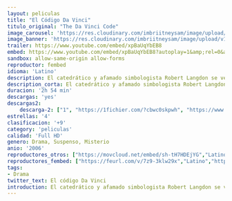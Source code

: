 ```yaml
---
layout: peliculas
title: "El Código Da Vinci"
titulo_original: "The Da Vinci Code"
image_carousel: 'https://res.cloudinary.com/imbriitneysam/image/upload/v1546127610/vinci-poster-min.jpg'
image_banner: 'https://res.cloudinary.com/imbriitneysam/image/upload/v1546127611/vinci-banner-min.jpg'
trailer: https://www.youtube.com/embed/xpBaUqYbEB8
embed: https://www.youtube.com/embed/xpBaUqYbEB8?autoplay=1&amp;rel=0&amp;hd=1&border=0&wmode=opaque&enablejsapi=1&modestbranding=1&controls=1&showinfo=0
sandbox: allow-same-origin allow-forms
reproductor: fembed
idioma: 'Latino'
description: El catedrático y afamado simbologista Robert Langdon se ve obligado a acudir una noche al Museo del Louvre, cuando el asesinato de un restaurador deja tras de sí un misterioso rastro de símbolos y pistas. Con la ayuda de la criptógrafa de la policía Sophie Neveu y poniendo en juego su propia vida, Langdon descubre que la obra de Leonardo Da Vinci esconde una serie de misterios que apuntan a una sociedad secreta encargada de custodiar un antiguo secreto que ha permanecido oculto durante dos mil años...
description_corta: El catedrático y afamado simbologista Robert Langdon se ve obligado a acudir una noche al Museo del Louvre, cuando el asesinato de un restaurador deja tras de sí un misterioso rastro de símbolos y pistas. Con la ayuda de...
duracion: '2h 54 min'
descargas: 'yes'
descargas2:
    descarga-2: ["1", "https://1fichier.com/?cbwc0skpwh", "https://www.google.com/s2/favicons?domain=www.rapidvideo.com","RapidVideo","https://res.cloudinary.com/imbriitneysam/image/upload/v1541473684/mexico.png", "Latino", "Full HD"]
estrellas: '4'
clasificacion: '+9'
category: 'peliculas'
calidad: 'Full HD'
genero: Drama, Suspenso, Misterio
anio: '2006'
reproductores_otros: ["https://movcloud.net/embed/sh-tH7HDEjYG","Latino","https://mstream.website/j19a3kusftc4","Latino"]
reproductores_fembed: ["https://feurl.com/v/7z9-3klw29x","Latino","https://feurl.com/v/2w9m7k8yyl9","Latino"]
tags:
- Drama
twitter_text: El código Da Vinci
introduction: El catedrático y afamado simbologista Robert Langdon se ve obligado a acudir una noche al Museo del Louvre, cuando el asesinato de un restaurador deja tras de sí un misterioso rastro de símbolos y pistas. Con la ayuda de...
---
```



 







